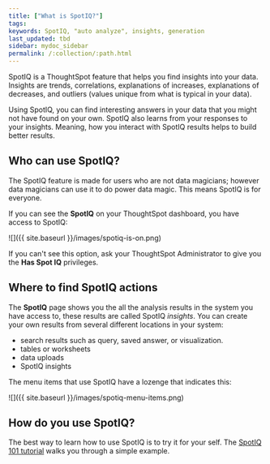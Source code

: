 ```yaml
---
title: ["What is SpotIQ?"]
tags:
keywords: SpotIQ, "auto analyze", insights, generation
last_updated: tbd
sidebar: mydoc_sidebar
permalink: /:collection/:path.html
---
```

SpotIQ is a ThoughtSpot feature that helps you find insights into your data.
Insights are trends, correlations, explanations of increases, explanations of
decreases, and outliers (values unique from what is typical in your data).

Using SpotIQ, you can find interesting answers in your data that you might not
have found on your own. SpotIQ also learns from your responses to your insights.
Meaning, how you interact with SpotIQ results helps to build better results.

## Who can use SpotIQ?

The SpotIQ feature is made for users who are not data magicians; however
data magicians can use it to do power data magic. This means SpotIQ is for everyone.

If you can see the **SpotIQ** on your ThoughtSpot dashboard, you have access
to SpotIQ:

![]({{ site.baseurl }}/images/spotiq-is-on.png)

If you can't see this option, ask your ThoughtSpot Administrator to give you the
**Has Spot IQ** privileges.

## Where to find SpotIQ actions

The **SpotIQ** page shows you the all the analysis results in the system you
have access to, these results are called SpotIQ _insights_. You can create your
own results from several different locations in your system:

* search results such as query, saved answer, or visualization.
* tables or worksheets
* data uploads
* SpotIQ insights

The menu items that use SpotIQ have a lozenge that indicates this:

![]({{ site.baseurl }}/images/spotiq-menu-items.png)

## How do you use SpotIQ?

The best way to learn how to use SpotIQ is to try it for your self.
The [SpotIQ 101 tutorial](overview.md) walks you through a simple example.
